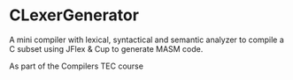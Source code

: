 # CLexerGenerator
A mini compiler with lexical, syntactical and semantic analyzer to compile a C subset using JFlex & Cup to generate MASM code.

As part of the Compilers TEC course
